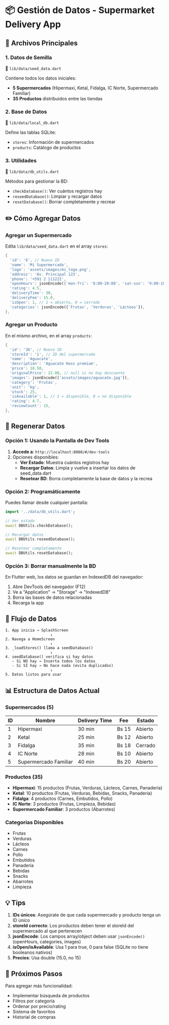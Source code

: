 # 📦 Gestión de Datos - Supermarket Delivery App

## 📍 Archivos Principales

### 1. **Datos de Semilla**
📄 `lib/data/seed_data.dart`

Contiene todos los datos iniciales:
- **5 Supermercados** (Hipermaxi, Ketal, Fidalga, IC Norte, Supermercado Familiar)
- **35 Productos** distribuidos entre las tiendas

### 2. **Base de Datos**
📄 `lib/data/local_db.dart`

Define las tablas SQLite:
- `stores`: Información de supermercados
- `products`: Catálogo de productos

### 3. **Utilidades**
📄 `lib/data/db_utils.dart`

Métodos para gestionar la BD:
- `checkDatabase()`: Ver cuántos registros hay
- `reseedDatabase()`: Limpiar y recargar datos
- `resetDatabase()`: Borrar completamente y recrear

## ✏️ Cómo Agregar Datos

### Agregar un Supermercado

Edita `lib/data/seed_data.dart` en el array `stores`:

```dart
{
  'id': '6', // Nuevo ID
  'name': 'Mi Supermercado',
  'logo': 'assets/images/mi_logo.png',
  'address': 'Av. Principal 123',
  'phone': '+591 2 111222',
  'openHours': jsonEncode({'mon-fri': '8:00-20:00', 'sat-sun': '9:00-18:00'}),
  'rating': 4.5,
  'deliveryTime': 30,
  'deliveryFee': 15.0,
  'isOpen': 1, // 1 = abierto, 0 = cerrado
  'categories': jsonEncode(['Frutas', 'Verduras', 'Lácteos']),
},
```

### Agregar un Producto

En el mismo archivo, en el array `products`:

```dart
{
  'id': '36', // Nuevo ID
  'storeId': '1', // ID del supermercado
  'name': 'Aguacate',
  'description': 'Aguacate Hass premium',
  'price': 18.50,
  'originalPrice': 22.00, // null si no hay descuento
  'images': jsonEncode(['assets/images/aguacate.jpg']),
  'category': 'Frutas',
  'unit': 'kg',
  'stock': 25,
  'isAvailable': 1, // 1 = disponible, 0 = no disponible
  'rating': 4.7,
  'reviewCount': 15,
},
```

## 🔄 Regenerar Datos

### Opción 1: Usando la Pantalla de Dev Tools

1. **Accede a**: `http://localhost:8080/#/dev-tools`
2. Opciones disponibles:
   - **Ver Estado**: Muestra cuántos registros hay
   - **Recargar Datos**: Limpia y vuelve a insertar los datos de seed_data.dart
   - **Resetear BD**: Borra completamente la base de datos y la recrea

### Opción 2: Programáticamente

Puedes llamar desde cualquier pantalla:

```dart
import '../data/db_utils.dart';

// Ver estado
await DBUtils.checkDatabase();

// Recargar datos
await DBUtils.reseedDatabase();

// Resetear completamente
await DBUtils.resetDatabase();
```

### Opción 3: Borrar manualmente la BD

En Flutter web, los datos se guardan en IndexedDB del navegador:
1. Abre DevTools del navegador (F12)
2. Ve a "Application" → "Storage" → "IndexedDB"
3. Borra las bases de datos relacionadas
4. Recarga la app

## 🎯 Flujo de Datos

```
1. App inicia → SplashScreen
                    ↓
2. Navega a HomeScreen
                    ↓
3. _loadStores() llama a seedDatabase()
                    ↓
4. seedDatabase() verifica si hay datos
   - Si NO hay → Inserta todos los datos
   - Si SÍ hay → No hace nada (evita duplicados)
                    ↓
5. Datos listos para usar
```

## 📊 Estructura de Datos Actual

### Supermercados (5)
| ID | Nombre | Delivery Time | Fee | Estado |
|----|--------|---------------|-----|--------|
| 1 | Hipermaxi | 30 min | Bs 15 | Abierto |
| 2 | Ketal | 25 min | Bs 12 | Abierto |
| 3 | Fidalga | 35 min | Bs 18 | Cerrado |
| 4 | IC Norte | 28 min | Bs 10 | Abierto |
| 5 | Supermercado Familiar | 40 min | Bs 20 | Abierto |

### Productos (35)
- **Hipermaxi**: 15 productos (Frutas, Verduras, Lácteos, Carnes, Panadería)
- **Ketal**: 10 productos (Frutas, Verduras, Bebidas, Snacks, Panadería)
- **Fidalga**: 4 productos (Carnes, Embutidos, Pollo)
- **IC Norte**: 3 productos (Frutas, Limpieza, Bebidas)
- **Supermercado Familiar**: 3 productos (Abarrotes)

### Categorías Disponibles
- Frutas
- Verduras
- Lácteos
- Carnes
- Pollo
- Embutidos
- Panadería
- Bebidas
- Snacks
- Abarrotes
- Limpieza

## 💡 Tips

1. **IDs únicos**: Asegúrate de que cada supermercado y producto tenga un ID único
2. **storeId correcto**: Los productos deben tener el storeId del supermercado al que pertenecen
3. **jsonEncode**: Los campos array/object deben usar `jsonEncode()` (openHours, categories, images)
4. **isOpen/isAvailable**: Usa 1 para true, 0 para false (SQLite no tiene booleanos nativos)
5. **Precios**: Usa double (15.0, no 15)

## 🚀 Próximos Pasos

Para agregar más funcionalidad:
- Implementar búsqueda de productos
- Filtros por categoría
- Ordenar por precio/rating
- Sistema de favoritos
- Historial de compras
